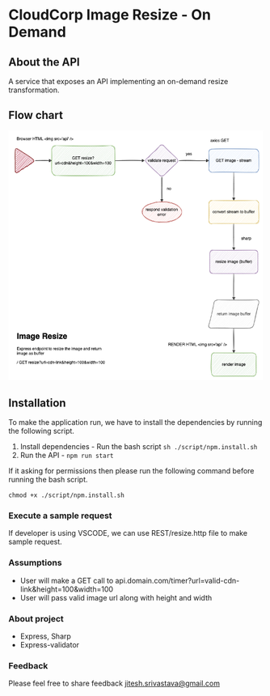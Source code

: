 # CloudCorp Image Resize - On Demand

## About the API
A service that exposes an API implementing an on-demand resize transformation.
## Flow chart
![Alt text](image-resizer.png "Image Resize")

## Installation

To make the application run, we have to install the dependencies by running the following script. 

1. Install dependencies - Run the bash script ```sh ./script/npm.install.sh``` 
2. Run the API - ``` npm run start ```

If it asking for permissions then please run the following command before running the bash script.
```
chmod +x ./script/npm.install.sh
```
### Execute a sample request
If developer is using VSCODE, we can use REST/resize.http file to make sample request.

### Assumptions
- User will make a GET call to api.domain.com/timer?url=valid-cdn-link&height=100&width=100
- User will pass valid image url along with height and width

### About project
- Express, Sharp
- Express-validator
### Feedback
Please feel free to share feedback jitesh.srivastava@gmail.com
